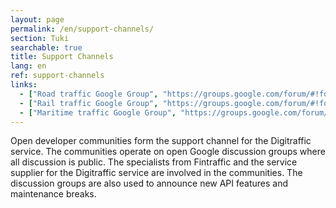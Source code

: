 ```yaml
---
layout: page
permalink: /en/support-channels/
section: Tuki
searchable: true
title: Support Channels
lang: en
ref: support-channels
links:
  - ["Road traffic Google Group", "https://groups.google.com/forum/#!forum/roaddigitrafficfi"]
  - ["Rail traffic Google Group", "https://groups.google.com/forum/#!forum/rata_digitraffic_fi"]
  - ["Maritime traffic Google Group", "https://groups.google.com/forum/#!forum/meridigitrafficfi"]
---
```


Open developer communities form the support channel for the Digitraffic service. The communities operate on open Google discussion groups where all discussion is public. The specialists from Fintraffic and the service supplier for the Digitraffic service are involved in the communities. The discussion groups are also used to announce new API features and maintenance breaks.

